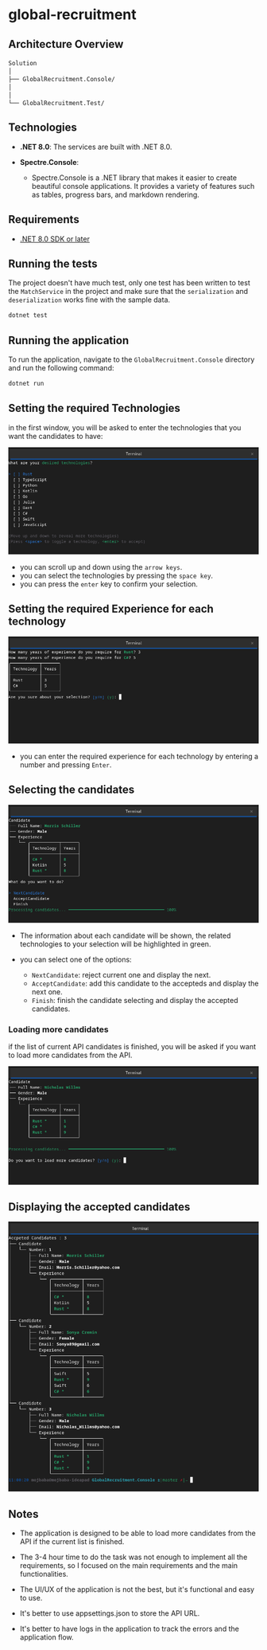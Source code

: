 # global-recruitment

## Architecture Overview

```
Solution
│
├── GlobalRecruitment.Console/
│
│
└── GlobalRecruitment.Test/
```

## Technologies

- **.NET 8.0**: The services are built with .NET 8.0.

- **Spectre.Console**: 
    - Spectre.Console is a .NET library that makes it easier to create beautiful console applications. It provides a variety of features such as tables, progress bars, and markdown rendering.

## Requirements

- [.NET 8.0 SDK or later](https://dotnet.microsoft.com/en-us/download/dotnet/8.0)


## Running the tests

The project doesn't have much test, only one test has been written to test the `MatchService` in the project and make sure that the `serialization` and `deserialization` works fine with the sample data.

```bash
dotnet test
```

## Running the application

To run the application, navigate to the `GlobalRecruitment.Console` directory and run the following command:

```bash
dotnet run
```

## Setting the required Technologies

in the first window, you will be asked to enter the technologies that you want the candidates to have:

![alt text](image.png)

- you can scroll up and down using the `arrow keys`.
- you can select the technologies by pressing the `space key`.
- you can press the `enter` key to confirm your selection.

## Setting the required Experience for each technology

![alt text](image-2.png)

- you can enter the required experience for each technology by entering a number and pressing `Enter`.

## Selecting the candidates

![alt text](image-3.png)

- The information about each candidate will be shown, the related technologies to your selection will be highlighted in green.

- you can select one of the options:
    - `NextCandidate`: reject current one and display the next.
    - `AcceptCandidate`: add this candidate to the accepteds and display the next one.
    - `Finish`: finish the candidate selecting and display the accepted candidates.


### Loading more candidates

if the list of current API candidates is finished, you will be asked if you want to load more candidates from the API.

![alt text](image-4.png)

## Displaying the accepted candidates

![alt text](image-5.png)


## Notes

- The application is designed to be able to load more candidates from the API if the current list is finished.

- The 3-4 hour time to do the task was not enough to implement all the requirements, so I focused on the main requirements and the main functionalities.

- The UI/UX of the application is not the best, but it's functional and easy to use.

- It's better to use appsettings.json to store the API URL.

- It's better to have logs in the application to track the errors and the application flow.

